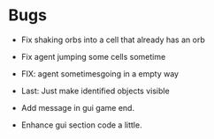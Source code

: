 # Bugs
* Fix shaking orbs into a cell that already has an orb
* Fix agent jumping some cells sometime
* FIX: agent sometimesgoing in a empty way

* Last: Just make identified objects visible
* Add message in gui game end.

* Enhance gui section code a little.